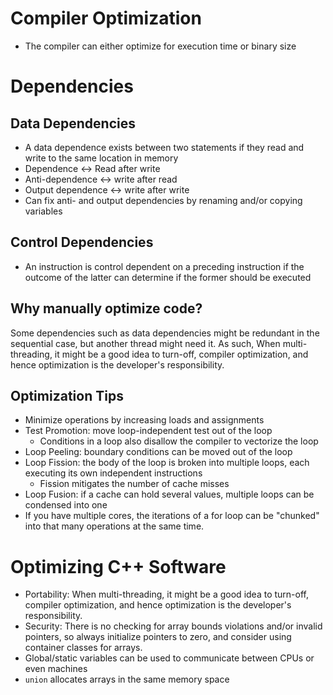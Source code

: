 # Compiler Optimization
- The compiler can either optimize for execution time or binary size
# Dependencies
## Data Dependencies
- A data dependence exists between two statements if they read and write to the same location in memory
- Dependence <-> Read after write
- Anti-dependence <-> write after read
- Output dependence <-> write after write
- Can fix anti- and output dependencies by renaming and/or copying variables
## Control Dependencies
- An instruction is control dependent on a preceding instruction if the outcome of the latter can determine if the former should be executed
## Why manually optimize code?
Some dependencies such as data dependencies might be redundant in the sequential case, but another thread might need it.  As such, When multi-threading, it might be a good idea to turn-off,  compiler optimization, and hence optimization is the developer's responsibility.

## Optimization Tips
- Minimize operations by increasing loads and assignments
- Test Promotion: move loop-independent test out of the loop
	- Conditions in a loop also disallow the compiler to vectorize the loop
- Loop Peeling: boundary conditions can be moved out of the loop
- Loop Fission: the body of the loop is broken into multiple loops, each executing its own independent instructions
	- Fission mitigates the number of cache misses
- Loop Fusion: if a cache can hold several values, multiple loops can be condensed into one
- If you have multiple cores, the iterations of a for loop can be "chunked" into that many operations at the same time.
# Optimizing C++ Software
- Portability: When multi-threading, it might be a good idea to turn-off, compiler optimization, and hence optimization is the developer's responsibility.
- Security: There is no checking for array bounds violations and/or invalid pointers, so always initialize pointers to zero, and consider using container classes for arrays.
- Global/static variables can be used to communicate between CPUs or even machines
- `union` allocates arrays in the same memory space